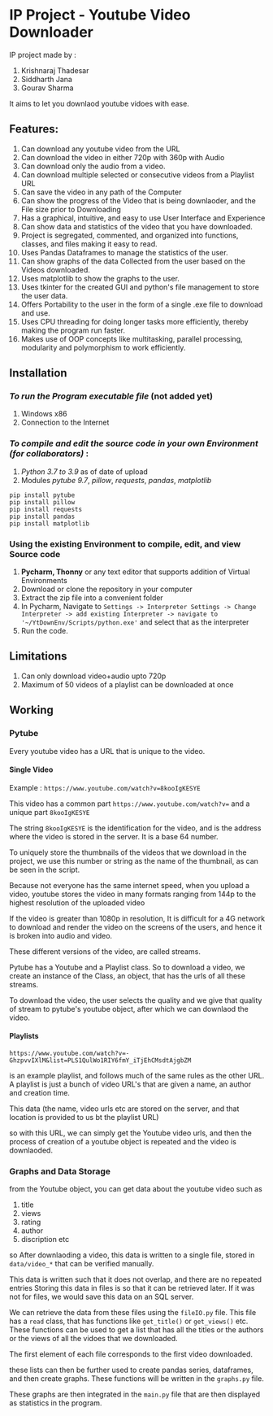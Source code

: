 # IP Project - Youtube Video Downloader

IP project made by :
1. Krishnaraj Thadesar
2. Siddharth Jana
4. Gourav Sharma

It aims to let you downlaod youtube vidoes with ease.


## Features:
1. Can download any youtube video from the URL
2. Can download the video in either 720p with 360p with Audio
3. Can download only the audio from a video.
4. Can download multiple selected or consecutive videos from a Playlist URL
5. Can save the video in any path of the Computer
6. Can show the progress of the Video that is being downlaoder, and the File size prior to Downloading
7. Has a graphical, intuitive, and easy to use User Interface and Experience
8. Can show data and statistics of the video that you have downloaded.
9. Project is segregated, commented, and organized into functions, classes, and files making it easy to read.
9. Uses Pandas Dataframes to manage the statistics of the user.
10. Can show graphs of the data Collected from the user based on the Videos downloaded.
11. Uses matplotlib to show the graphs to the user.
12. Uses tkinter for the created GUI and python's file management to store the user data.
13. Offers Portability to the user in the form of a single .exe file to download and use.
14. Uses CPU threading for doing longer tasks more efficiently, thereby making the program run faster.
15. Makes use of OOP concepts like multitasking, parallel processing, modularity and polymorphism to work efficiently.
## Installation

### _To run the Program executable file_ (not added yet)
1. Windows  x86
2. Connection to the Internet

### _To compile and edit the source code in your own Environment_ *(for collaborators)* :

1. _Python 3.7 to 3.9_ as of date of upload
2. Modules _pytube 9.7_, _pillow_, _requests_, _pandas_, _matplotlib_

```shell script
pip install pytube
pip install pillow
pip install requests
pip install pandas
pip install matplotlib
```

### Using the existing Environment to compile, edit, and view Source code

1. **Pycharm, Thonny** or any text editor that supports addition of Virtual Environments
2. Download or clone the repository in your computer
3. Extract the zip file into a convenient folder
4. In Pycharm, Navigate to 
`Settings -> Interpreter Settings -> Change Interpreter -> add existing Interpreter -> navigate to '~/YtDownEnv/Scripts/python.exe'`
and select that as the interpreter
5. Run the code.


## Limitations
1. Can only download video+audio upto 720p
2. Maximum of 50 videos of a playlist can be downloaded at once

## Working

### Pytube

Every youtube video has a URL that is unique to the video.

#### Single Video
Example : 
`https://www.youtube.com/watch?v=8kooIgKESYE`

This video has a common part `https://www.youtube.com/watch?v=` and a unique part
`8kooIgKESYE`

The string `8kooIgKESYE` is the identification for the video, and is the address
where the video is stored in the server. It is a base 64 number.

To uniquely store the thumbnails of the videos that we download in the project, we
use this number or string as the name of the thumbnail, as can be seen in the 
script.

Because not everyone has the same internet speed, when you upload a video, youtube
stores the video in many formats ranging from 144p to the highest resolution of the 
uploaded video

If the video is greater than 1080p in resolution, It is difficult for a 4G network
to download and render the video on the screens of the users, and hence it is 
broken into audio and video.

These different versions of the video, are called streams.

Pytube has a Youtube and a Playlist class. So to download a video, we create an
instance of the Class, an object, that has the urls of all these streams.

To download the video, the user selects the quality and we give that quality of stream
to pytube's youtube object, after which we can downlaod the video.

#### Playlists

`https://www.youtube.com/watch?v=-GhzpvvIXlM&list=PLS1QulWo1RIY6fmY_iTjEhCMsdtAjgbZM`

is an example playlist, and follows much of the same rules as the other URL. A playlist is just 
a bunch of video URL's that are given a name, an author and creation time.

This data (the name, video urls etc are stored on the server, and that location
is provided to us bt the playlist URL)

so with this URL, we can simply get the Youtube video urls, and then the process of 
creation of a youtube object is repeated and the video is downlaoded.


### Graphs and Data Storage

from the Youtube object, you can get data about the youtube video such as
1. title
2. views
3. rating
4. author
5. discription
etc

so After downlaoding a video, this data is written to a single file, stored in `data/video_*`
that can be verified manually.

This data is written such that it does not overlap, and there are no repeated entries
Storing this data in files is so that it can be retrieved later. If it was not for 
files, we would save this data on an SQL server.

We can retrieve the data from these files using the `fileIO.py` file. This file has a 
`read` class, that has functions like `get_title()` or `get_views()` etc. These 
functions can be used to get a list that has all the titles or the authors or the views
of all the vidoes that we downloaded. 

The first element of each file corresponds to the first video downloaded.

these lists can then be further used to create pandas series, dataframes, and then
create graphs. These functions will be written in the `graphs.py` file.

These graphs are then integrated in the `main.py` file that are then displayed as 
statistics in the program.

















